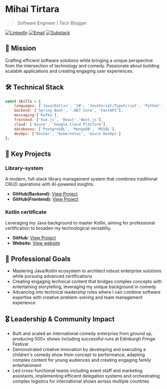 # Mihai Tirtara

> Software Engineer | Tech Blogger
>
> 
[![LinkedIn](https://img.shields.io/badge/LinkedIn-Connect-blue)](https://www.linkedin.com/in/mihai-tirtara-48b73a15a/)
[![Email](https://img.shields.io/badge/Email-Contact-red)](mailto:mihai.tirtara@gmail.com)
[![Substack](https://img.shields.io/badge/Substack-Read-orange)](https://substack.com/@mihai98)

## 🎯 Mission
Crafting efficient software solutions while bringing a unique perspective from the intersection of technology and comedy. Passionate about building scalable applications and creating engaging user experiences.

## 🛠️ Technical Stack
```javascript
const skills = {
    languages: ['Java/Kotlin', 'C#', 'JavaScript/TypeScript', 'Python'],
    backend: ['Spring Boot', '.NET Core', 'FastAPI'],
    messaging:['Kafka'],
    frontend: ['Vue.js', 'React','Next.js'],
    cloud: ['Azure', 'Google Cloud Platform'],
    databases: ['PostgreSQL', 'MongoDB', 'MSSQL'],
    devOps: ['Docker', 'Kubernetes', 'Azure DevOps']
};
```
## 🚀 Key Projects

### Library-system 
A modern, full-stack library management system that combines traditional CRUD operations with AI-powered insights. 
* **GitHub(Backend):** [View Project](https://github.com/Mihai-Tirtara/library-system-backend)
* **GitHub(Frontend):** [View Project](https://github.com/Mihai-Tirtara/Library-system-frontend)


### Kotlin certificate 
Leveraging my Java background to master Kotlin, aiming for professional certification to broaden my technological versatility.
* **GitHub:** [View Project](https://github.com/Mihai-Tirtara/Kotlin-for-java-developers)
* **Website:** [View website](https://www.coursera.org/learn/kotlin-for-java-developers)

## 🎯 Professional Goals
- Mastering Java/Kotlin ecosystem to architect robust enterprise solutions while pursuing advanced certifications
- Creating engaging technical content that bridges complex concepts with entertaining storytelling, leveraging my unique background in comedy
- Advancing into technical leadership roles where I can combine software expertise with creative problem-solving and team management experience

## 🎖️ Leadership & Community Impact

- Built and scaled an international comedy enterprise from ground up, producing 500+ shows including successful runs at Edinburgh Fringe Festival 
- Demonstrated creative innovation by developing and executing a children's comedy show from concept to performance, adapting complex content for young audiences and creating engaging family entertainment
- Led cross-functional teams including event staff and marketing assistants, implementing efficient delegation systems and orchestrating complex logistics for international shows across multiple countries

